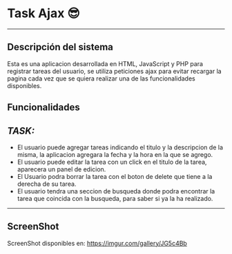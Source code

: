 # Task Ajax :sunglasses:
---
## Descripción del sistema

Esta es una aplicacion desarrollada en HTML, JavaScript y PHP para registrar tareas del usuario, se utiliza peticiones ajax para evitar recargar la pagina cada vez que se quiera realizar una de las funcionalidades disponibles.

## Funcionalidades

*TASK:*
---------------
* El usuario puede agregar tareas indicando el titulo y la descripcion de la misma, la aplicacion agregara la fecha y la hora en la que se agrego.
* El usuario puede editar la tarea con un click en el titulo de la tarea, aparecera un panel de edicion.
* El Usuario podra borrar la tarea con el boton de delete que tiene a la derecha de su tarea.
* El usuario tendra una seccion de busqueda donde podra encontrar la tarea que coincida con la busqueda, para saber si ya la ha realizado.
---
## ScreenShot 
ScreenShot disponibles en:
https://imgur.com/gallery/JG5c4Bb
